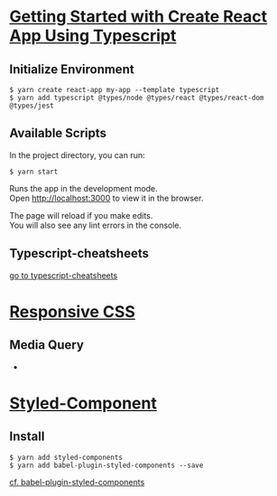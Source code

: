 # [Getting Started with Create React App Using Typescript](https://create-react-app.dev/docs/adding-typescript/)

## Initialize Environment

```shell
$ yarn create react-app my-app --template typescript
$ yarn add typescript @types/node @types/react @types/react-dom @types/jest
```

## Available Scripts

In the project directory, you can run:

```shell
$ yarn start
```

Runs the app in the development mode.\
Open [http://localhost:3000](http://localhost:3000) to view it in the browser.

The page will reload if you make edits.\
You will also see any lint errors in the console.

## Typescript-cheatsheets

[go to typescript-cheatsheets](https://github.com/typescript-cheatsheets/react#reacttypescript-cheatsheets)

# [Responsive CSS](https://www.w3schools.com/css/css_rwd_intro.asp)

## Media Query

-

# [Styled-Component](https://styled-components.com/)

## Install

```shell
$ yarn add styled-components
$ yarn add babel-plugin-styled-components --save
```

[cf. babel-plugin-styled-components](https://github.com/styled-components/babel-plugin-styled-components)

